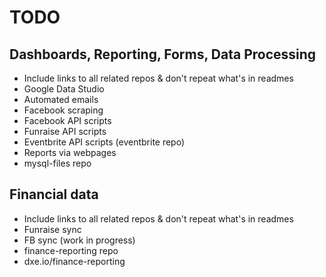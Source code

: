 # TODO

## Dashboards, Reporting, Forms, Data Processing
- Include links to all related repos & don't repeat what's in readmes
- Google Data Studio
- Automated emails
- Facebook scraping
- Facebook API scripts
- Funraise API scripts
- Eventbrite API scripts (eventbrite repo)
- Reports via webpages
- mysql-files repo

## Financial data
- Include links to all related repos & don't repeat what's in readmes
- Funraise sync
- FB sync (work in progress)
- finance-reporting repo
- dxe.io/finance-reporting
